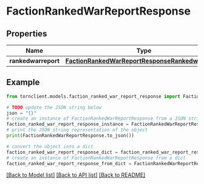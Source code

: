 # FactionRankedWarReportResponse


## Properties

Name | Type | Description | Notes
------------ | ------------- | ------------- | -------------
**rankedwarreport** | [**FactionRankedWarReportResponseRankedwarreport**](FactionRankedWarReportResponseRankedwarreport.md) |  | 

## Example

```python
from tornclient.models.faction_ranked_war_report_response import FactionRankedWarReportResponse

# TODO update the JSON string below
json = "{}"
# create an instance of FactionRankedWarReportResponse from a JSON string
faction_ranked_war_report_response_instance = FactionRankedWarReportResponse.from_json(json)
# print the JSON string representation of the object
print(FactionRankedWarReportResponse.to_json())

# convert the object into a dict
faction_ranked_war_report_response_dict = faction_ranked_war_report_response_instance.to_dict()
# create an instance of FactionRankedWarReportResponse from a dict
faction_ranked_war_report_response_from_dict = FactionRankedWarReportResponse.from_dict(faction_ranked_war_report_response_dict)
```
[[Back to Model list]](../README.md#documentation-for-models) [[Back to API list]](../README.md#documentation-for-api-endpoints) [[Back to README]](../README.md)


